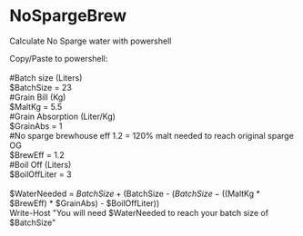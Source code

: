 # NoSpargeBrew
Calculate No Sparge water with powershell

Copy/Paste to powershell:</br>
</br>
#Batch size (Liters)</br>
	$BatchSize = 23</br>
#Grain Bill (Kg)</br>
	$MaltKg = 5.5</br>
#Grain Absorption (Liter/Kg)</br>
	$GrainAbs = 1</br>
#No sparge brewhouse eff 1.2 = 120% malt needed to reach original sparge OG</br>
	$BrewEff = 1.2</br>
#Boil Off (Liters)</br>
	$BoilOffLiter = 3</br>
</br>
$WaterNeeded = $BatchSize + ($BatchSize - ($BatchSize - (($MaltKg * $BrewEff) * $GrainAbs) - $BoilOffLiter))</br>
Write-Host "You will need $WaterNeeded to reach your batch size of $BatchSize"
</br>
</br>
</br>
</br>





